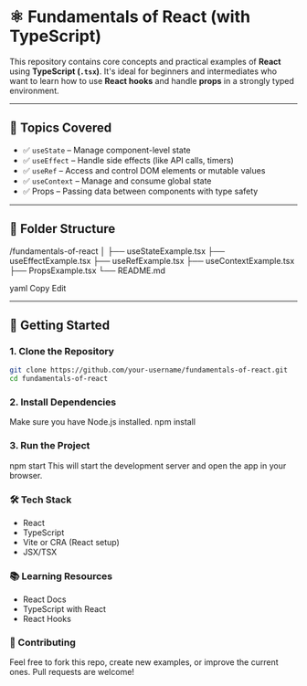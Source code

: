 # ⚛️ Fundamentals of React (with TypeScript)

This repository contains core concepts and practical examples of **React** using **TypeScript (`.tsx`)**. It's ideal for beginners and intermediates who want to learn how to use **React hooks** and handle **props** in a strongly typed environment.

---

## 🧩 Topics Covered

- ✅ `useState` – Manage component-level state
- ✅ `useEffect` – Handle side effects (like API calls, timers)
- ✅ `useRef` – Access and control DOM elements or mutable values
- ✅ `useContext` – Manage and consume global state
- ✅ Props – Passing data between components with type safety

---

## 📁 Folder Structure

/fundamentals-of-react
│
├── useStateExample.tsx
├── useEffectExample.tsx
├── useRefExample.tsx
├── useContextExample.tsx
├── PropsExample.tsx
└── README.md

yaml
Copy
Edit

---

## 🚀 Getting Started

### 1. Clone the Repository

```bash
git clone https://github.com/your-username/fundamentals-of-react.git
cd fundamentals-of-react
```
### 2. Install Dependencies

Make sure you have Node.js installed.
npm install

### 3. Run the Project

npm start
This will start the development server and open the app in your browser.

### 🛠 Tech Stack

- React
- TypeScript
- Vite or CRA (React setup)
- JSX/TSX

### 📚 Learning Resources

- React Docs
- TypeScript with React
- React Hooks

### 🙌 Contributing
Feel free to fork this repo, create new examples, or improve the current ones. Pull requests are welcome!
